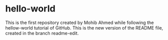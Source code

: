# hello-world
This is the first repository created by Mohib Ahmed while following the hellow-world tutorial of GitHub.
This is the new version of the README file, created in the branch readme-edit.

